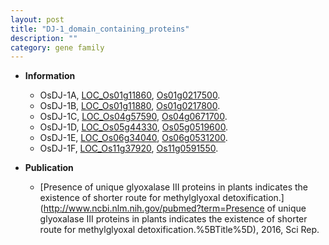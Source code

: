 ```yaml
---
layout: post
title: "DJ-1_domain_containing_proteins"
description: ""
category: gene family
---
```


* **Information**  
    + OsDJ-1A, [LOC_Os01g11860](http://rice.uga.edu/cgi-bin/ORF_infopage.cgi?orf=LOC_Os01g11860), [Os01g0217500](https://rapdb.dna.affrc.go.jp/locus/?name=Os01g0217500).
    + OsDJ-1B, [LOC_Os01g11880](http://rice.uga.edu/cgi-bin/ORF_infopage.cgi?orf=LOC_Os01g11880), [Os01g0217800](https://rapdb.dna.affrc.go.jp/locus/?name=Os01g0217800).
    + OsDJ-1C, [LOC_Os04g57590](http://rice.uga.edu/cgi-bin/ORF_infopage.cgi?orf=LOC_Os04g57590), [Os04g0671700](https://rapdb.dna.affrc.go.jp/locus/?name=Os04g0671700).
    + OsDJ-1D, [LOC_Os05g44330](http://rice.uga.edu/cgi-bin/ORF_infopage.cgi?orf=LOC_Os05g44330), [Os05g0519600](https://rapdb.dna.affrc.go.jp/locus/?name=Os05g0519600).
    + OsDJ-1E, [LOC_Os06g34040](http://rice.uga.edu/cgi-bin/ORF_infopage.cgi?orf=LOC_Os06g34040), [Os06g0531200](https://rapdb.dna.affrc.go.jp/locus/?name=Os06g0531200).
    + OsDJ-1F, [LOC_Os11g37920](http://rice.uga.edu/cgi-bin/ORF_infopage.cgi?orf=LOC_Os11g37920), [Os11g0591550](https://rapdb.dna.affrc.go.jp/locus/?name=Os11g0591550).

* **Publication**  
    + [Presence of unique glyoxalase III proteins in plants indicates the existence of shorter route for methylglyoxal detoxification.](http://www.ncbi.nlm.nih.gov/pubmed?term=Presence of unique glyoxalase III proteins in plants indicates the existence of shorter route for methylglyoxal detoxification.%5BTitle%5D), 2016, Sci Rep.


